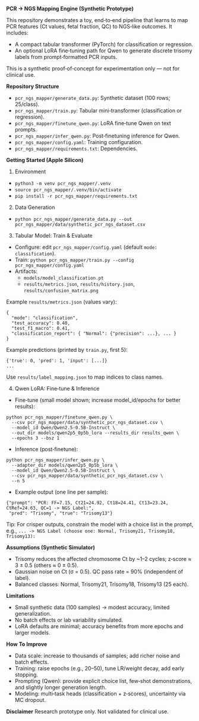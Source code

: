 **PCR → NGS Mapping Engine (Synthetic Prototype)**

This repository demonstrates a toy, end‑to‑end pipeline that learns to map PCR features (Ct values, fetal fraction, QC) to NGS‑like outcomes. It includes:
- A compact tabular transformer (PyTorch) for classification or regression.
- An optional LoRA fine‑tuning path for Qwen to generate discrete trisomy labels from prompt‑formatted PCR inputs.

This is a synthetic proof‑of‑concept for experimentation only — not for clinical use.

**Repository Structure**
- `pcr_ngs_mapper/generate_data.py`: Synthetic dataset (100 rows; 25/class).
- `pcr_ngs_mapper/train.py`: Tabular mini‑transformer (classification or regression).
- `pcr_ngs_mapper/finetune_qwen.py`: LoRA fine‑tune Qwen on text prompts.
- `pcr_ngs_mapper/infer_qwen.py`: Post‑finetuning inference for Qwen.
- `pcr_ngs_mapper/config.yaml`: Training configuration.
- `pcr_ngs_mapper/requirements.txt`: Dependencies.

**Getting Started (Apple Silicon)**
1) Environment
- `python3 -m venv pcr_ngs_mapper/.venv`
- `source pcr_ngs_mapper/.venv/bin/activate`
- `pip install -r pcr_ngs_mapper/requirements.txt`

2) Data Generation
- `python pcr_ngs_mapper/generate_data.py --out pcr_ngs_mapper/data/synthetic_pcr_ngs_dataset.csv`

3) Tabular Model: Train & Evaluate
- Configure: edit `pcr_ngs_mapper/config.yaml` (default `mode: classification`).
- Train: `python pcr_ngs_mapper/train.py --config pcr_ngs_mapper/config.yaml`
- Artifacts:
  - `models/model_classification.pt`
  - `results/metrics.json`, `results/history.json`, `results/confusion_matrix.png`

Example `results/metrics.json` (values vary):
```
{
  "mode": "classification",
  "test_accuracy": 0.40,
  "test_f1_macro": 0.41,
  "classification_report": { "Normal": {"precision": ...}, ... }
}
```

Example predictions (printed by `train.py`, first 5):
```
{'true': 0, 'pred': 1, 'input': [...]}
...
```
Use `results/label_mapping.json` to map indices to class names.

4) Qwen LoRA: Fine‑tune & Inference
- Fine‑tune (small model shown; increase model_id/epochs for better results):
```
python pcr_ngs_mapper/finetune_qwen.py \
  --csv pcr_ngs_mapper/data/synthetic_pcr_ngs_dataset.csv \
  --model_id Qwen/Qwen2.5-0.5B-Instruct \
  --out_dir models/qwen2p5_0p5b_lora --results_dir results_qwen \
  --epochs 3 --bsz 1
```
- Inference (post‑finetune):
```
python pcr_ngs_mapper/infer_qwen.py \
  --adapter_dir models/qwen2p5_0p5b_lora \
  --model_id Qwen/Qwen2.5-0.5B-Instruct \
  --csv pcr_ngs_mapper/data/synthetic_pcr_ngs_dataset.csv \
  --n 5
```
- Example output (one line per sample):
```
{"prompt": "PCR: FF=7.15, Ct21=24.92, Ct18=24.41, Ct13=23.24, CtRef=24.63, QC=1 -> NGS Label:",
 "pred": "Trisomy", "true": "Trisomy13"}
```
Tip: For crisper outputs, constrain the model with a choice list in the prompt, e.g.,
`... -> NGS Label (choose one: Normal, Trisomy21, Trisomy18, Trisomy13):`

**Assumptions (Synthetic Simulator)**
- Trisomy reduces the affected chromosome Ct by ~1–2 cycles; z‑score ≈ 3 ± 0.5 (others ≈ 0 ± 0.5).
- Gaussian noise on Ct (σ = 0.5). QC pass rate = 90% (independent of label).
- Balanced classes: Normal, Trisomy21, Trisomy18, Trisomy13 (25 each).

**Limitations**
- Small synthetic data (100 samples) → modest accuracy, limited generalization.
- No batch effects or lab variability simulated.
- LoRA defaults are minimal; accuracy benefits from more epochs and larger models.

**How To Improve**
- Data scale: increase to thousands of samples; add richer noise and batch effects.
- Training: raise epochs (e.g., 20–50), tune LR/weight decay, add early stopping.
- Prompting (Qwen): provide explicit choice list, few‑shot demonstrations, and slightly longer generation length.
- Modeling: multi‑task heads (classification + z‑scores), uncertainty via MC dropout.

**Disclaimer**
Research prototype only. Not validated for clinical use.
